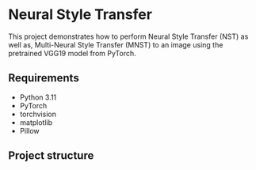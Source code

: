 # Neural Style Transfer

This project demonstrates how to perform Neural Style Transfer (NST) as well as, Multi-Neural Style Transfer (MNST) to an image using the pretrained VGG19 model from PyTorch.

## Requirements
* Python 3.11
* PyTorch
* torchvision
* matplotlib
* Pillow

## Project structure
